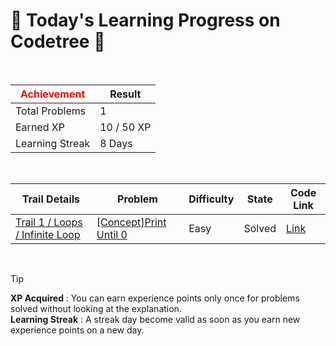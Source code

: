 # 🌲 Today's Learning Progress on Codetree 🌲

<br />

| <span style="color:red;display:block;text-align:center;"> **Achievement**</span> | Result |
|---|---|
|Total Problems| 1 |
| Earned XP | 10 / 50 XP |
| Learning Streak | 8 Days |

<br />

|Trail Details|Problem|Difficulty|State|Code Link|
|---|---|---|---|---|
|[Trail 1 / Loops / Infinite Loop](https://www.codetree.ai/trail-info/novice-low/)|[[Concept]Print Until 0](https://www.codetree.ai/trails/complete/curated-cards/intro-print-until-zero-is-given/)|Easy|Solved|[Link](https://github.com/kommiter/problem-solving/blob/main/250511/0%20%EB%82%98%EC%98%AC%EB%95%8C%EA%B9%8C%EC%A7%80%20%EC%B6%9C%EB%A0%A5/print-until-zero-is-given.py)|


<br />

> [!TIP]
> **XP Acquired** : You can earn experience points only once for problems solved without looking at the explanation.  
> **Learning Streak** : A streak day become valid as soon as you earn new experience points on a new day.

